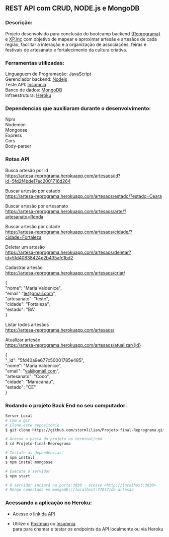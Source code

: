 ## REST API com CRUD, NODE.js e MongoDB

### Descrição:
Projeto desenvolvido para conclusão do bootcamp backend [{Reprograma}](https://reprograma.com.br/) e [XP.inc](https://www.xpinc.com/) com objetivo de mapear e aproximar artesãs e artesãos de cada região, facilitar a interação e a organização de associações, feiras e festivais de artesanato e fortalecimento da cultura criativa.

### Ferramentas utilizadas:

Linguaguem de Programação: [JavaScript ](https://www.javascript.com/) <br>
Gerenciador backend: [Nodejs](https://nodejs.org/en/) <br>
Teste API: [Insomnia](https://insomnia.rest/) <br>
Banco de dados: [MongoDB](https://www.mongodb.com/1) <br>
Infraestrutura: [Heroku](https://www.heroku.com/) <br>

### Dependencias que auxiliaram durante o desenvolvimento:
Npm <br>
Nodemon <br>
Mongoose <br>
Express <br>
Cors <br>
Body-parser

### Rotas API

 Busca artesão por id <br>
https://artesa-reprograma.herokuapp.com/artesaos/id?id=5fd2f4bde17ec2001716d264

 Buscar artesão por estado <br>
https://artesa-reprograma.herokuapp.com/artesaos/estado/?estado=Ceara

 Buscar artesão por artesanato <br>
https://artesa-reprograma.herokuapp.com/artesaos/arte/?artesanato=Renda

 Buscar artesão por cidade <br>
https://artesa-reprograma.herokuapp.com/artesaos/cidade/?cidade=Fortaleza

 Deletar um artesão <br>
https://artesa-reprograma.herokuapp.com/artesaos/deletar?id=5fd40838424e2b435afc1bd2

 Cadastrar artesão <br>
https://artesa-reprograma.herokuapp.com/artesaos/criar/

{ <br>
"nome": "Maria Valdenice", <br>
"email":"le@gmail.com", <br>
"artesanato": "teste", <br>
"cidade": "Fortaleza", <br>
"estado": "BA" <br>
}

 Listar todos artesãos <br>
https://artesa-reprograma.herokuapp.com/artesaos/

 Atualizar artesão <br>
https://artesa-reprograma.herokuapp.com/artesaos/atualizar/{id}

{ <br>
      "_id": "5fd40a9e677c50001785e485", <br>
      "nome": "Maria Valdenice", <br>
      "email": "val@gmail.com", <br>
      "artesanato": "Coco", <br>
      "cidade": "Maracanau", <br>
      "estado": "CE" <br>
}



### Rodando o projeto Back End no seu computador:

```bash
Server Local
# Com o git
# Clone este repositório
$ git clone https://github.com/stormlilian/Projeto-final-Reprograma.git

# Acesse a pasta do projeto no terminal/cmd
$ cd Projeto-final-Reprograma

# Instale as dependências
$ npm install
$ npm instal mongoose

# Execute o servidor
$ npm start

# O servidor inciará na porta:3030 - acesse <http://localhost:3030>
# Mongo conectado em mongodb://localhost:27017/db-artesao
```


### Acessando a aplicação no Heroku: 
* Acesse o [link da API](https://artesa-reprograma.herokuapp.com/)

* Utilize o [Postman](https://www.postman.com/) ou [Insomnia](https://insomnia.rest/download/) <br> para para chamar e testar os endpoints da API localmente ou via Heroku

